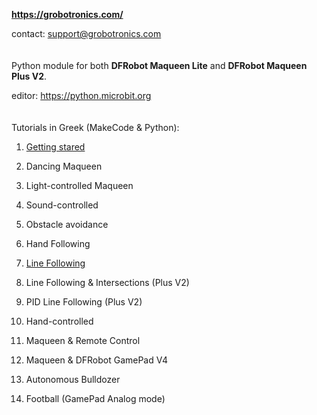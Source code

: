 **https://grobotronics.com/**

contact: support@grobotronics.com
<br> <br> <br>
Python module for both **DFRobot Maqueen Lite** and **DFRobot Maqueen Plus V2**.

editor: https://python.microbit.org
<br> <br> <br>
Tutorials in Greek (MakeCode & Python):

1. [Getting stared](https://blog.grobotronics.com/?p=3251)

2. Dancing Maqueen

03. Light-controlled Maqueen

04. Sound-controlled

05. Obstacle avoidance

06. Hand Following

07. [Line Following](https://blog.grobotronics.com/?p=3327)

08. Line Following & Intersections (Plus V2)

09. PID Line Following (Plus V2)

10. Hand-controlled

11. Maqueen & Remote Control

12. Maqueen & DFRobot GamePad V4

13. Autonomous Bulldozer

14. Football (GamePad Analog mode)











